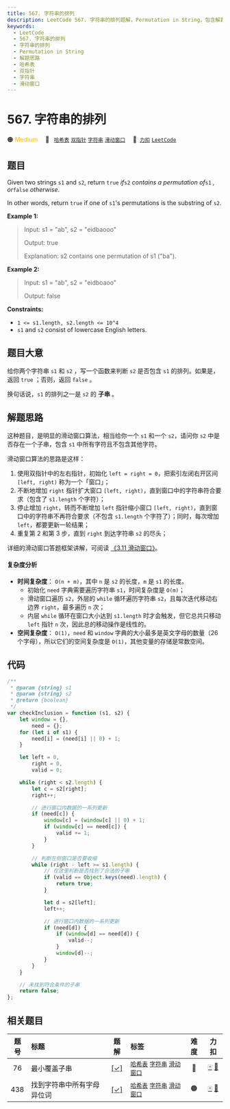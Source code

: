 ```yaml
---
title: 567. 字符串的排列
description: LeetCode 567. 字符串的排列题解，Permutation in String，包含解题思路、复杂度分析以及完整的 JavaScript 代码实现。
keywords:
  - LeetCode
  - 567. 字符串的排列
  - 字符串的排列
  - Permutation in String
  - 解题思路
  - 哈希表
  - 双指针
  - 字符串
  - 滑动窗口
---
```


# 567. 字符串的排列

🟠 <font color=#ffb800>Medium</font>&emsp; 🔖&ensp; [`哈希表`](/tag/hash-table.md) [`双指针`](/tag/two-pointers.md) [`字符串`](/tag/string.md) [`滑动窗口`](/tag/sliding-window.md)&emsp; 🔗&ensp;[`力扣`](https://leetcode.cn/problems/permutation-in-string) [`LeetCode`](https://leetcode.com/problems/permutation-in-string)

## 题目

Given two strings `s1` and `s2`, return `true` _if_`s2` _contains a
permutation of_`s1` _, or_`false` _otherwise_.

In other words, return `true` if one of `s1`'s permutations is the substring
of `s2`.

**Example 1:**

> Input: s1 = "ab", s2 = "eidbaooo"
>
> Output: true
>
> Explanation: s2 contains one permutation of s1 ("ba").

**Example 2:**

> Input: s1 = "ab", s2 = "eidboaoo"
>
> Output: false

**Constraints:**

- `1 <= s1.length, s2.length <= 10^4`
- `s1` and `s2` consist of lowercase English letters.

## 题目大意

给你两个字符串 `s1` 和 `s2` ，写一个函数来判断 `s2` 是否包含 `s1` 的排列。如果是，返回 `true` ；否则，返回 `false` 。

换句话说，`s1` 的排列之一是 `s2` 的 **子串** 。

## 解题思路

这种题目，是明显的滑动窗口算法，相当给你一个 `s1` 和一个 `s2`，请问你 `s2` 中是否存在一个子串，包含 `s1` 中所有字符且不包含其他字符。

滑动窗口算法的思路是这样：

1. 使用双指针中的左右指针，初始化 `left = right = 0`，把索引左闭右开区间 `[left, right)` 称为一个「窗口」；
2. 不断地增加 `right` 指针扩大窗口 `[left, right)`，直到窗口中的字符串符合要求（包含了 `s1.length` 个字符）；
3. 停止增加 `right`，转而不断增加 `left` 指针缩小窗口 `[left, right)`，直到窗口中的字符串不再符合要求（不包含 `s1.length` 个字符了）；同时，每次增加 `left`，都要更新一轮结果；
4. 重复第 2 和第 3 步，直到 `right` 到达字符串 `s2` 的尽头；

详细的滑动窗口答题框架讲解，可阅读 [《3.11 滑动窗口》](../book/slide_window.md)。

#### 复杂度分析

- **时间复杂度**： `O(n + m)`，其中 `n` 是 `s2` 的长度，`m` 是 `s1` 的长度。
  - 初始化 `need` 字典需要遍历字符串 `s1`，时间复杂度是 `O(m)`；
  - 滑动窗口遍历 `s2`，外层的 `while` 循环遍历字符串 `s2`，且每次迭代移动右边界 `right`，最多遍历 `n` 次；
  - 内层 `while` 循环在窗口大小达到 `s1.length` 时才会触发，但它总共只移动 `left` 指针 `n` 次，因此总的移动操作是线性的。
- **空间复杂度**： `O(1)`，`need` 和 `window` 字典的大小最多是英文字母的数量（26 个字母），所以它们的空间复杂度是 `O(1)`，其他变量的存储是常数空间。

## 代码

```javascript
/**
 * @param {string} s1
 * @param {string} s2
 * @return {boolean}
 */
var checkInclusion = function (s1, s2) {
	let window = {},
		need = {};
	for (let i of s1) {
		need[i] = (need[i] || 0) + 1;
	}

	let left = 0,
		right = 0,
		valid = 0;

	while (right < s2.length) {
		let c = s2[right];
		right++;

		// 进行窗口内数据的一系列更新
		if (need[c]) {
			window[c] = (window[c] || 0) + 1;
			if (window[c] == need[c]) {
				valid += 1;
			}
		}

		// 判断左侧窗口是否要收缩
		while (right - left >= s1.length) {
			// 在这里判断是否找到了合法的子串
			if (valid == Object.keys(need).length) {
				return true;
			}

			let d = s2[left];
			left++;

			// 进行窗口内数据的一系列更新
			if (need[d]) {
				if (window[d] == need[d]) {
					valid--;
				}
				window[d]--;
			}
		}
	}

	// 未找到符合条件的子串
	return false;
};
```

## 相关题目

<!-- prettier-ignore -->
| 题号 | 标题 | 题解 | 标签 | 难度 | 力扣 |
| :------: | :------ | :------: | :------ | :------: | :------: |
| 76 | 最小覆盖子串 | [[✓]](/problem/0076.md) |  [`哈希表`](/tag/hash-table.md) [`字符串`](/tag/string.md) [`滑动窗口`](/tag/sliding-window.md) | 🔴 | [🀄️](https://leetcode.cn/problems/minimum-window-substring) [🔗](https://leetcode.com/problems/minimum-window-substring) |
| 438 | 找到字符串中所有字母异位词 | [[✓]](/problem/0438.md) |  [`哈希表`](/tag/hash-table.md) [`字符串`](/tag/string.md) [`滑动窗口`](/tag/sliding-window.md) | 🟠 | [🀄️](https://leetcode.cn/problems/find-all-anagrams-in-a-string) [🔗](https://leetcode.com/problems/find-all-anagrams-in-a-string) |